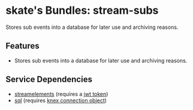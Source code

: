 # skate's Bundles: stream-subs

Stores sub events into a database for later use and archiving reasons.

## Features

* Stores sub events into a database for later use and archiving reasons.

## Service Dependencies

* [streamelements](https://nodecg.io/DEV/samples/streamelements/) (requires a [jwt token](https://streamelements.com/dashboard/account/channels))
* [sql](https://nodecg.io/DEV/samples/sql/) (requires [knex connection object](https://knexjs.org/guide/))